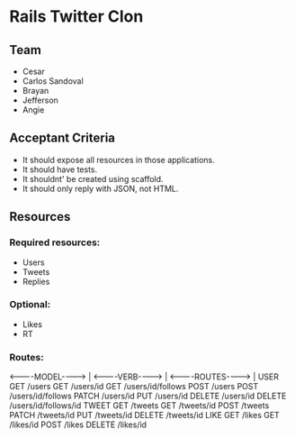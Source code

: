 # Rails Twitter Clon

## Team

- Cesar
- Carlos Sandoval
- Brayan
- Jefferson
- Angie

## Acceptant Criteria

- It should expose all resources in those applications.
- It should have tests.
- It shouldnt' be created using scaffold.
- It should only reply with JSON, not HTML.

## Resources

### Required resources:

- Users
- Tweets
- Replies

### Optional:

- Likes
- RT

### Routes:

<----MODEL----> | <----VERB----> | <----ROUTES----> |
USER GET /users
GET /users/id
GET /users/id/follows
POST /users
POST /users/id/follows
PATCH /users/id
PUT /users/id
DELETE /users/id
DELETE /users/id/follows/id
TWEET GET /tweets
GET /tweets/id
POST /tweets
PATCH /tweets/id
PUT /tweets/id
DELETE /tweets/id
LIKE GET /likes
GET /likes/id
POST /likes
DELETE /likes/id
